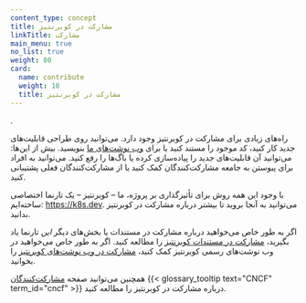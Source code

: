 ```yaml
---
content_type: concept
title: مشارکت در کوبرنتیز
linkTitle: مشارکت
main_menu: true
no_list: true
weight: 80
card:
  name: contribute
  weight: 10
  title: مشارکت در کوبرنتیز
---
```


<!-- overview -->.

راه‌های زیادی برای مشارکت در کوبرنتیز وجود دارد. می‌توانید روی طراحی قابلیت‌های جدید کار کنید،
کد موجود را مستند کنید یا برای [وب نوشت‌های ما](/docs/contribute/blog/) بنویسید.
بیش از این‌ها: می‌توانید آن قابلیت‌های جدید را پیاده‌سازی کرده یا باگ‌ها را رفع کنید.
می‌توانید به افراد برای پیوستن به جامعه مشارکت‌کنندگان کمک کنید یا از مشارکت‌کنندگان فعلی پشتیبانی کنید.

با وجود این همه روش برای تأثیرگذاری بر پروژه، ما – کوبرنتیز – یک تارنما اختصاصی ساخته‌ایم:
https://k8s.dev. می‌توانید به آنجا بروید تا بیشتر درباره
مشارکت در کوبرنتیز بدانید.

اگر به طور خاص می‌خواهید درباره مشارکت در مستندات یا بخش‌های دیگر _این_ تارنما یاد بگیرید،
[مشارکت در مستندات کوبرنتیز](/docs/contribute/docs/) را مطالعه کنید.
اگر به طور خاص می‌خواهید در وب نوشت‌های رسمی کوبرنتیز کمک کنید، 
[مشارکت در وب نوشت‌های کوبرنتیز](/docs/contribute/blog/) را بخوانید.

همچنین می‌توانید صفحه
[مشارکت‌کنندگان](https://contribute.cncf.io/contributors/projects/#kubernetes)
{{< glossary_tooltip text="CNCF" term_id="cncf" >}}
درباره مشارکت در کوبرنتیز را مطالعه کنید.
